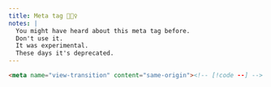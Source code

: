 ```yaml
---
title: Meta tag 🙅🏼‍♀️
notes: |
  You might have heard about this meta tag before.
  Don't use it.
  It was experimental.
  These days it's deprecated.
---
```


```html
<meta name="view-transition" content="same-origin"><!-- [!code --] -->
```
